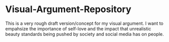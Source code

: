 # Visual-Argument-Repository
This is a very rough draft version/concept for my visual argument. I want to empahsize the importance of self-love and the impact that unrealistic beauty standards being pushed by society and social media has on people.
